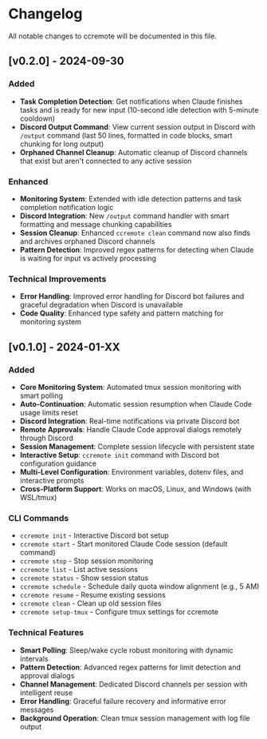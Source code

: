 # Changelog

All notable changes to ccremote will be documented in this file.

## [v0.2.0] - 2024-09-30

### Added
- **Task Completion Detection**: Get notifications when Claude finishes tasks and is ready for new input (10-second idle detection with 5-minute cooldown)
- **Discord Output Command**: View current session output in Discord with `/output` command (last 50 lines, formatted in code blocks, smart chunking for long output)
- **Orphaned Channel Cleanup**: Automatic cleanup of Discord channels that exist but aren't connected to any active session

### Enhanced
- **Monitoring System**: Extended with idle detection patterns and task completion notification logic
- **Discord Integration**: New `/output` command handler with smart formatting and message chunking capabilities
- **Session Cleanup**: Enhanced `ccremote clean` command now also finds and archives orphaned Discord channels
- **Pattern Detection**: Improved regex patterns for detecting when Claude is waiting for input vs actively processing

### Technical Improvements
- **Error Handling**: Improved error handling for Discord bot failures and graceful degradation when Discord is unavailable
- **Code Quality**: Enhanced type safety and pattern matching for monitoring system

## [v0.1.0] - 2024-01-XX

### Added
- **Core Monitoring System**: Automated tmux session monitoring with smart polling
- **Auto-Continuation**: Automatic session resumption when Claude Code usage limits reset
- **Discord Integration**: Real-time notifications via private Discord bot
- **Remote Approvals**: Handle Claude Code approval dialogs remotely through Discord
- **Session Management**: Complete session lifecycle with persistent state
- **Interactive Setup**: `ccremote init` command with Discord bot configuration guidance
- **Multi-Level Configuration**: Environment variables, dotenv files, and interactive prompts
- **Cross-Platform Support**: Works on macOS, Linux, and Windows (with WSL/tmux)

### CLI Commands
- `ccremote init` - Interactive Discord bot setup
- `ccremote start` - Start monitored Claude Code session (default command)
- `ccremote stop` - Stop session monitoring
- `ccremote list` - List active sessions
- `ccremote status` - Show session status
- `ccremote schedule` - Schedule daily quota window alignment (e.g., 5 AM)
- `ccremote resume` - Resume existing sessions
- `ccremote clean` - Clean up old session files
- `ccremote setup-tmux` - Configure tmux settings for ccremote

### Technical Features
- **Smart Polling**: Sleep/wake cycle robust monitoring with dynamic intervals
- **Pattern Detection**: Advanced regex patterns for limit detection and approval dialogs
- **Channel Management**: Dedicated Discord channels per session with intelligent reuse
- **Error Handling**: Graceful failure recovery and informative error messages
- **Background Operation**: Clean tmux session management with log file output